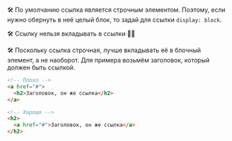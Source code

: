🛠 По умолчанию ссылка является строчным элементом. Поэтому, если нужно обернуть в неё целый блок, то задай для ссылки `display: block`.

🛠 Ссылку нельзя вкладывать в ссылки 🤷‍♀️

🛠 Поскольку ссылка строчная, лучше вкладывать её в блочный элемент, а не наоборот. Для примера возьмём заголовок, который должен быть ссылкой.

```html
<!-- Плохо -->
<a href="#">
  <h2>Заголовок, он же ссылка</h2>
</a>

<!-- Хорошо -->
<h2>
  <a href="#">Заголовок, он же ссылка</a>
</h2>
```
